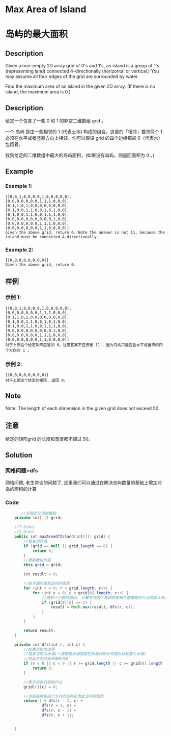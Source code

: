 # Max Area of Island
# 岛屿的最大面积

## Description
Given a non-empty 2D array grid of 0's and 1's, an island is a group of 1's (representing land) connected 4-directionally (horizontal or vertical.) You may assume all four edges of the grid are surrounded by water.

Find the maximum area of an island in the given 2D array. (If there is no island, the maximum area is 0.)

## Description
给定一个包含了一些 0 和 1 的非空二维数组 grid 。

一个 岛屿 是由一些相邻的 1 (代表土地) 构成的组合，这里的「相邻」要求两个 1 必须在水平或者竖直方向上相邻。你可以假设 grid 的四个边缘都被 0（代表水）包围着。

找到给定的二维数组中最大的岛屿面积。(如果没有岛屿，则返回面积为 0 。)


## Example
### Example 1:
    [[0,0,1,0,0,0,0,1,0,0,0,0,0],
    [0,0,0,0,0,0,0,1,1,1,0,0,0],
    [0,1,1,0,1,0,0,0,0,0,0,0,0],
    [0,1,0,0,1,1,0,0,1,0,1,0,0],
    [0,1,0,0,1,1,0,0,1,1,1,0,0],
    [0,0,0,0,0,0,0,0,0,0,1,0,0],
    [0,0,0,0,0,0,0,1,1,1,0,0,0],
    [0,0,0,0,0,0,0,1,1,0,0,0,0]]
    Given the above grid, return 6. Note the answer is not 11, because the island must be connected 4-directionally.

### Example 2:
    [[0,0,0,0,0,0,0,0]]
    Given the above grid, return 0.


## 样例
### 示例 1:
    [[0,0,1,0,0,0,0,1,0,0,0,0,0],
    [0,0,0,0,0,0,0,1,1,1,0,0,0],
    [0,1,1,0,1,0,0,0,0,0,0,0,0],
    [0,1,0,0,1,1,0,0,1,0,1,0,0],
    [0,1,0,0,1,1,0,0,1,1,1,0,0],
    [0,0,0,0,0,0,0,0,0,0,1,0,0],
    [0,0,0,0,0,0,0,1,1,1,0,0,0],
    [0,0,0,0,0,0,0,1,1,0,0,0,0]]
    对于上面这个给定矩阵应返回 6。注意答案不应该是 11 ，因为岛屿只能包含水平或垂直的四个方向的 1 。

### 示例 2:
    [[0,0,0,0,0,0,0,0]]
    对于上面这个给定的矩阵, 返回 0。

 

## Note
Note: The length of each dimension in the given grid does not exceed 50. 

## 注意
给定的矩阵grid 的长度和宽度都不超过 50。


## Solution
### 网格问题+dfs
网格问题, 老生常谈的问题了, 这里我们可以通过在解决岛屿数量的基础上增加对岛屿面积的计算

### Code

```java
       //全局定义当前数组
    private int[][] grid;

    //T O(mn)
    //S O(mn)
    public int maxAreaOfIsland(int[][] grid) {
        //检查边界值
        if (grid == null || grid.length == 0) {
            return 0;
        }
        //更新数组内容
        this.grid = grid;

        int result = 0;

        //依次遍历查找岛屿的信息
        for (int r = 0; r < grid.length; r++) {
            for (int c = 0; c < grid[0].length; c++) {
                //遇到一个新的陆地, 计算寻找这个岛屿的面积并查看是否为当前最大岛屿
                if (grid[r][c] == 1) {
                    result = Math.max(result, dfs(r, c));
                }
            }
        }

        return result;
    }

    private int dfs(int r, int c) {
        //如果当前为边界
        //或者当前为水域(一直都是水域或其它的岛屿统计完成后将其置为水域)
        //则此方向的岛屿面积为0
        if (r < 0 || c < 0 || r >= grid.length || c >= grid[0].length || grid[r][c] == 0) {
            return 0;
        }

        //表示当前已经统计过
        grid[r][c] = 0;

        //当前陆地和四个方向的岛屿和为此岛屿的面积
        return 1 + dfs(r - 1, c) +
                dfs(r + 1, c) +
                dfs(r, c - 1) +
                dfs(r, c + 1);


    }
```